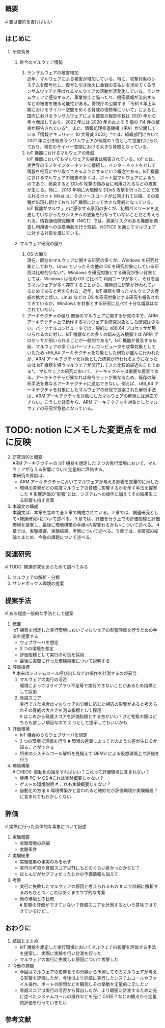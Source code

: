 ## 概要

\# 要は要約を書けばいい

## はじめに

1. 研究背景

   1. 昨今のマルウェア情勢
      1. ランサムウェアの被害増加  
         近年、マルウェアによる被害が増加している。特に、攻撃対象のシステムを暗号化し、復号と引き換えに金銭の支払いを求めてくるランサムウェアと呼ばれるマルウェアの活動が活発化している。ランサムウェアに感染すると、事業停止に陥ったり、機密情報が流出するなどの被害を被る可能性がある。警視庁の公開する「令和４年上半期におけるサイバー空間をめぐる脅威の情勢等について」によると、国内におけるランサムウェアによる被害の報告件数は 2020 年から年々増加しており、2022 年には 2020 年のおよそ 5 倍の 114 件の被害が報告されている*。また、情報処理推進機構（IPA）が公開している「情報セキュリティ 10 大脅威 2022」*では、組織部門において 2021 年に引き続きランサムウェアが脅威の 1 位として位置付けられており、現在のサイバー空間における大きな脅威となっている。
      2. IoT 機器におけるマルウェアの脅威  
         IoT 機器においてもマルウェアの被害は報告されている。IoT とは、実世界のモノをインターネットに接続し、インターネットを介して情報を相互にやり取りできるようにするという概念である。IoT 機器におけるマルウェアの被害の多くは、ボット型マルウェアによるものであり、感染すると DDoS 攻撃の踏み台に利用されるなどの被害が生じる。特に、2016 年頃に大規模な DDoS 攻撃を行ったことで知られるボット Mirai は、そのソースコードが公開されて以降、その亜種が出現し続けており IoT 機器にとって大きな脅威となっている。  
         IoT 機器がマルウェアに感染する原因の多くが、初期パスワードを変更していなかったりシステムの更新を行なっていないことだと考えられる。情報通信研究機構（NICT）では、感染リスクのある機器を調査し利用者への注意喚起を行う取組、NOTICE を通じてマルウェアに対する対策を講じている。
   2. マルウェア研究の偏り

      1. OS の偏り  
         現在、既存のマルウェアに関する研究の多くが、Windows を研究対象としており、Linux といったその他の OS を研究対象にしている研究は比較的少ない\*。Windows を研究対象とする研究が多い背景としては、Windows は他の OS に比べて 利用ユーザが多く、それを狙うマルウェアが多く存在することから、積極的に研究が行われているためであると考えられる。近年、IoT 機器を狙ったマルウェアの脅威の拡大に伴い、Linux などの OS を研究対象とする研究も報告されてきているが、Windows を対象とする研究に比べて十分な議論はなされていない。
      2. アーキテクチャの偏り
         既存のマルウェアに関する研究の中で、ARM アーキテクチャ上で動作するマルウェアを研究対象とした研究は少ない。パーソナルコンピュータでは一般的に x86_64 プロセッサが用いられるのに対し、IoT 機器などの多くの組み込み機器では ARM プロセッサが用いられることが一般的である\*。IoT 機器が普及する以前、マルウェアの多くはパーソナルコンピュータを攻撃対象としていたため x86_64 アーキテクチャを対象とした研究が盛んに行われたが、ARM アーキテクチャを対象とした研究が行われるようになったのは IoT 機器を狙うマルウェアが流行してきた比較的最近のことである\*。
         マルウェアの研究において、アーキテクチャは重要な要素である。アーキテクチャが異なれば命令セットが異なるため、既存の解析手法を異なるアーキテクチャに適応できない。例えば、x86_64 アーキテクチャを対象にしたマルウェアの研究で提案された解析手法は、ARM アーキテクチャを対象にしたマルウェアの解析には適応できない。こうした背景から、ARM アーキテクチャを対象としたマルウェアの研究が急務となっている。

# TODO: notion にメモした変更点を md に反映

2. 研究目的と概要  
   ARM アーキテクチャの IoT 機器を想定した 3 つの実行環境において、マルウェアが与える影響について定量的に評価する。  
   本研究の貢献は、
   - ARM アーキテクチャにおいてマルウェアが与える影響を定量的に示した
   - 環境の差異がどの程度マルウェアの脅威に影響するかを示す手法を提案した
     \# 影響評価の”影響”とは、システムへの操作に加えてその結果生じる影響も指す言葉
3. 本論文の構成  
   本論文は、本章を含めて全５章で構成されている。２章では、関連研究として<関連研究>について述べる。３章では、評価を行う上での評価指標と評価環境を提案し、最後に環境構築の手順<内容変わるかも>について述べる。４章では、実験概要、実験結果、考察について述べる。５章では、本研究の結論とまとめ、今後の課題について述べる。

## 関連研究

\# TODO: 関連研究をあらためて調べてみる

1. マルウェアの解析・分類
2. サンドボックス環境の提案

## 提案手法

\# ある程度一般的な手法として提案

1. 概要  
   IoT 機器を想定した実行環境においてマルウェアの影響評価を行うための手法を提案する
   - ウェブサーバを想定
   - 3 つの環境を想定
   - 評価指標として実行の可否を採用
   - 最後に実際に行った環構築築について説明する
2. 評価指標  
   \# 本来はシステムコール呼び出しなどの操作を計測するのが妥当
   1. マルウェアの実行の可否  
      環境によってはライブラリ不足等で実行できないことがあるため指標として採用
   2. 脅威スコア  
      実行できた場合はマルウェアの分類に応じた相応の影響があると考えられその脅威の大きさを測る指標として採用  
      \# はじめから脅威スコアを評価指標とする方がいい？けど考察の際はどちらも欲しい項目なので 2 つとして提示してもいいかも
3. 評価環境
   - IoT 機器のうちウェブサーバを想定
   - 3 つの環境で評価を行う # 環境の差異によってどのような差が生じるか知ることができる
   - 将来のシステムコール解析を見据えて QEMU による仮想環境上で評価を行う
4. 環境構築  
   \# CHECK: 自動化の話をすればいい？これって評価環境に含まれない？
   - 使用 PC や OS #これは実験概要じゃない？
   - ゲストの環境説明 # これも実験概要じゃない？
   - 自動化の方法 # 環境構築かと言われると微妙だが評価環境か実験概要？に含まれてもおかしくない

## 評価

\# 実際に行った具体的な事象について記述

1. 実験概要
   - 実験環境の詳細
   - 実験条件
2. 実験結果
   - 実験結果の事実のみを示す
   - 実行の可否や脅威スコア以外にもどのくらい掛かったかなど？
   - ほとんどがセグフォだったとかの予備情報も加えて
3. 考察
   - 実行に失敗したマルウェアの原因と考えられるもの # より詳細に解析するのもひとつ／これはあくまでサブ的な考察
   - 他の環境との比較  
     \# 影響の評価ができていない？脅威スコアを計測するという意味ではできているけど…

## おわりに

1. 結論とまとめ
   - IoT 機器を想定した実行環境においてマルウェアの影響を評価する手法を提案し、実際に実験を行い計測を行った
   - マルウェアの実行に失敗した原因について考察した
2. 今後の課題
   - 今回はマルウェアの影響をその分類から予測してそのマルウェアが与える影響を評価したが、今後はより詳細に実行したシステムコールやファイル操作、ポートの開閉などを観測しその挙動を定量的に示したい
   - 脅威スコアは実行の可否から算出したが、より緻密に計測するために先に述べたシステムコールの操作などを元に CVEE？などの観点から定量的評価を行っていきたい

## 参考文献
